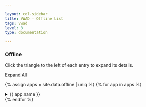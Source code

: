 ```yaml
---

layout: col-sidebar
title: VWAD - Offline List
tags: vwad
level: 3
type: documentation

---
```


<link href="assets/vwad.css" rel="stylesheet" type="text/css">

### Offline

Click the triangle to the left of each entry to expand its details.
<p>
<a href='#/' id='expAll' class='exp'>Expand All</a>

{% assign apps = site.data.offline | uniq %}
{% for app in apps %}
<details>
  <summary> {{ app.name }} </summary>
  <div class="app-entry">
    <a href="{{ app.url }}"> {{ app.name }} </a> <br>
    {% if app.author != "" and app.author != nil %}
      Author: {{ app.author }} <br>
    {% endif %}
    {% if app.notes != "" and app.notes != nil %}
      Notes: {{ app.notes }} <br>
    {% endif %}
    {% if app.references != empty and app.references != nil %} 
      Reference(s): <br>
      <div class="app-sub-list">
        {% for ref in app.references %}
          * <a href="{{ ref.url }}">{{ ref.name }}</a> <br>
        {% endfor %}
      </div>
    {% endif %}
    {% if app.technology != empty and app.technology != nil %}
      Technology(ies): <br>
      <div class="app-sub-list">
        {% for tech in app.technology %}
          * {{ tech }} <br>
        {% endfor %}
      </div>
    {% endif %}
  </div>
</details>
{% endfor %}

<script type='text/javascript'>
  // Fetch all the details element.
  var details = document.querySelectorAll("details");
  
  // Add the onclick listeners.
  details.forEach((targetDetail) => {
    targetDetail.addEventListener("click", () => {
      // Close all the details that are not targetDetail.
      details.forEach((detail) => {
        if (detail !== targetDetail) {
          detail.removeAttribute("open");
        }
      });
    });
  });
</script>

<script type='text/javascript'>
// Reference the toggle link
var xa = document.getElementById('expAll');

// Register link on click event
xa.addEventListener('click', function(e) {

  /* Toggle the two classes that represent "state" determined when link is clicked */
  e.target.classList.toggle('exp');
  e.target.classList.toggle('col');

  // Collect all <details> into a NodeList
  var details = document.querySelectorAll('details');

  /* Convert NodeList into an array then iterate throught it...*/
  Array.from(details).forEach(function(obj, idx) {

  /* If the link has the class .exp... make each <detail>'s open attribute true */
  if (e.target.classList.contains('exp')) {
    obj.open = true;
    // Otherwise make it false
  } else {
    obj.open = false;
  }

  });

}, false);
</script>
